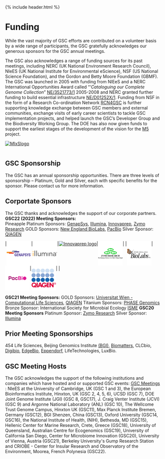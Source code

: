 {% include header.html %}

# Funding

While the vast majority of GSC efforts are contributed on a volunteer basis by a wide range of participants, the GSC gratefully acknowledges our generous sponsors for the GSC annual meetings.

The GSC also acknowledges a range of funding sources for its past meetings, including NERC (UK National Environment Research Council), NIeES (UK National Institute for Environmental eScience), NSF (US National Science Foundation), and the Gordon and Betty Moore Foundation (GBMF).
The GSC was launched in 2005 with funding from NIEeS and a NERC International Opportunities Award called “‘_Cataloguing our Complete Genome Collection_” [NE/3521773/1](http://gotw.nerc.ac.uk/list_full.asp?pcode=NE/D521773/1&cookieConsent=A) 2005-2008 and NERC granted further funding to build essential infrastructure [NE/D01252X/1](http://gotw.nerc.ac.uk/list_full.asp?pcode=NE/D01252X/1&cookieConsent=A). Funding from NSF in the form of a Research Co-ordination Network [RCN4GSC](https://pubmed.ncbi.nlm.nih.gov/21304642/) is further supporting knowledge exchange between GSC members and external communities, exchange visits of early career scientists to tackle GSC implementation projects, and helped launch the GSC’s Developer Group and the Biodiversity Working Group. The DOE has also now given funds to support the earliest stages of the development of the vision for the [M5](https://www.gensc.org/pages/projects/m5-project.html) project.

<table>
<tbody>
<tr>
<a href="projects/mixs-gsc-project/"><img style="vertical-align: top" src="../images/MIxSlogo.png" alt="MIxSlogo" width="82" height="83" /></a>
</tr>

</tbody>
</table>

## GSC Sponsorship

The GSC has an annual sponsorship opportunities. There are three levels of sponsorship – Platinum, Gold and Silver, each with specific benefits for the sponsor. Please contact us for more information.

## Corportate Sponsors 
The GSC thanks and acknowledges the support of our corporate partners. 
**GSC22 (2022) Meeting Sponsors:**  
Pineapple Platinum Sponsors: [GenapSys](https://genapsys.com), [Illumina](https://www.illumina.com), [Innovaprep](https://www.innovaprep.com), [Zymo Research](https://www.zymoresearch.com)
GOLD Sponsors: [New England BioLabs](https://www.neb.com), [PacBio](https://www.pacb.com)
Silver Sponsor: [QIAGEN](https://www.qiagen.com/)


|<a href="https://genapsys.com" target=blank><img style="vertical-align: top" src="../../images/gsc22_sponsor_logos/gsc22_sponsor_Genapsys_logo_with_TM.png" alt="GenapSys logo" width="80" height="80" /></a>|<a href="https://www.illumina.com" target=blank><img style="vertical-align: top" src="../../images/gsc22_sponsor_logos/gsc22_sponsor_Illumina.png" alt="Illumina logo" width="80" height="80" /></a>|<a href="https://www.innovaprep.com" target=blank><img style="vertical-align: top" src="../../images/gsc22_sponsor_logos/gsc22_sponsor_innovaprepdLogo.png" alt="Innovaprep logo" width="80" height="80" /></a>|<a href="https://www.zymoresearch.com" target=blank><img style="vertical-align: top" src="../../images/gsc22_sponsor_logos/gsc22_sponsor_ZymoResearch.jpg" alt="Zymo Research logo" width="80" height="80" /></a>|
|<a href="https://www.neb.com" target=blank><img style="vertical-align: top" src="../../images/gsc22_sponsor_logos/gsc22_sponsor_NEB.png" alt="New England BioLabs logo" width="80" height="80" /></a>|<a href="https://www.pacb.com" target=blank><img style="vertical-align: top" src="../../images/gsc22_sponsor_logos/gsc22_sponsor_logo_pacbio.png" alt="PacBio logo" width="80" height="80" /></a>|<a href="https://www.qiagen.com/" target=blank><img style="vertical-align: top" src="../../images/gsc22_sponsor_logos/gsc22_sponsor_Qlogo_30mm_RGB_regist.jpg" alt="QIAGEN logo" width="80" height="80" /></a>| |


**GSC21 Meeting Sponsors:** 
GOLD Sponsors: [Universitat Wien - Computational Life Sciences](https://lifesciences.univie.ac.at/research/key-research-areas/computational-life-sciences/), [QIAGEN](https://www.qiagen.com/)
Titanium Sponsors: [PHASE Genomics](https://phasegenomics.com)
Bronze Sponsor: International Society for Microbial Ecology [ISME](https://www.isme-microbes.org) 
**GSC20 Meeting Sponsors**
Platinum Sponsor: [Zymo Research](https://www.zymoresearch.com)
Silver Sponsor: [Illumina](https://www.illumina.com)



## Prior Meeting Sponsorships
454 Life Sciences, Beijing Genomics Institute [(BGI)](https://www.bgi.com/global/home), [Biomatters](https://www.geneious.com/about/), CLCbio, [Digibio](https://digibio.org), [EdgeBio](https://www.edgebio.com), [Eppendorf](https://www.eppendorf.com/US-en/),   LifeTechnologies, LuxBio.



## GSC Meeting Hosts
The GSC acknowledges the support of the following institutions and companies which have hosted and or supported GSC events:
[GSC Meetings](https://www.gensc.org/pages/meetings.html) : 
NIeES at the University of Cambridge, UK (GSC 1 and 3), the European Bioinformatics Institute, Hinxton, UK (GSC 2, 4, 5, 6), UCSD (GSC 7), DOE Joint Genome Institute (JGI) (GSC 8, GSC17), J. Craig Venter Institute (JCVI) (GSC 9) and Argonne National Laboratory (ANL) (GSC 10), The Wellcome Trust Genome Campus, Hinxton UK (GSC11), Max Planck Institute Bremen, Germany (GSC12), BGI Shenzen, China (GSC13), Oxford University (GSC14, GSC16), the National Institute of Health, (NIH), Bethesda, MD (GSC15), Hellenic Center for Marine Research, Crete, Greece (GSC18), University of Queensland, Australian Centre for Ecogenomics (GSC19), University of California San Diego, Center for Microbiome Innovation (GSC20), University of Vienna, Austria (GSC21), Berkeley University's Gump Research Station and CRIOBE - Center for Insular Research and Observatory of the Environment, Moorea, French Polynesia (GSC22).  



